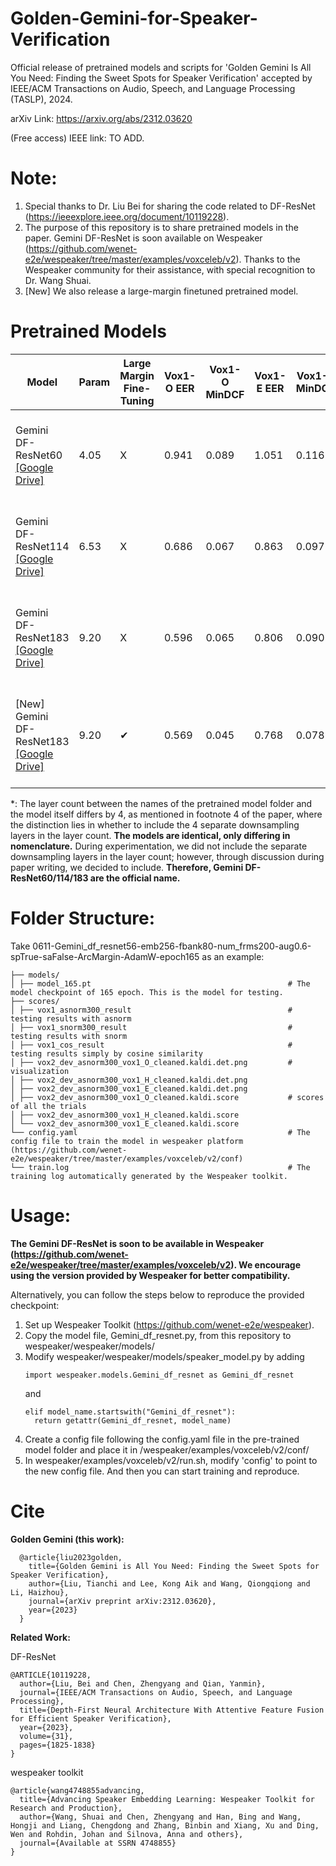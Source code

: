 # Golden-Gemini-for-Speaker-Verification
Official release of pretrained models and scripts for 'Golden Gemini Is All You Need: Finding the Sweet Spots for Speaker Verification' accepted by IEEE/ACM Transactions on Audio, Speech, and Language Processing (TASLP), 2024.

arXiv Link: https://arxiv.org/abs/2312.03620

(Free access) IEEE link: TO ADD.

# Note:
1. Special thanks to Dr. Liu Bei for sharing the code related to DF-ResNet (https://ieeexplore.ieee.org/document/10119228).
2. The purpose of this repository is to share pretrained models in the paper. Gemini DF-ResNet is soon available on Wespeaker (https://github.com/wenet-e2e/wespeaker/tree/master/examples/voxceleb/v2). Thanks to the Wespeaker community for their assistance, with special recognition to Dr. Wang Shuai.
3. [New] We also release a large-margin finetuned pretrained model.

# Pretrained Models

|  Model               | Param | Large Margin Fine-Tuning | Vox1-O EER | Vox1-O MinDCF | Vox1-E EER | Vox1-E MinDCF | Vox1-H EER | Vox1-H MinDCF | Pretained Model Folder                                                                                |
|----------------------|-------|--------------------------|------------|---------------|------------|---------------|------------|---------------|-------------------------------------------------------------------------------------------------------|
|  Gemini DF-ResNet60 [[Google Drive]](https://drive.google.com/file/d/1zfck1eEOFCxGonRRxUzsLKeruwv4f-kU/view?usp=sharing)  | 4.05  |  X                       | 0.941      | 0.089         | 1.051      | 0.116         | 1.799      | 0.166         | 0611-Gemini_df_resnet56-emb256-fbank80-num_frms200-aug0.6-spTrue-saFalse-ArcMargin-AdamW-epoch165     |
|  Gemini DF-ResNet114 [[Google Drive]](https://drive.google.com/file/d/1hruxkctjIzzUkooXikExb3if8wurR6pv/view?usp=sharing) | 6.53  |  X                       | 0.686      | 0.067         | 0.863      | 0.097         | 1.490      | 0.144         | 0615-Gemini_df_resnet110-emb256-fbank80-num_frms200-aug0.6-spTrue-saFalse-ArcMargin-AdamW-epoch165    |
|  Gemini DF-ResNet183 [[Google Drive]](https://drive.google.com/file/d/1Bb1VaD8ZoUREoRoQ73oiCXjIJ21SuKLS/view?usp=drive_link) | 9.20  |  X                       | 0.596      | 0.065         | 0.806      | 0.090         | 1.440      | 0.137         | 0621-Gemini_df_resnet179-emb256-fbank80-num_frms200-aug0.6-spTrue-saFalse-ArcMargin-AdamW-epoch165    |
|  [New] Gemini DF-ResNet183 [[Google Drive]](https://drive.google.com/file/d/1rEb5UpeOvirCt9mhIW54BRAd-6EF3n_c/view?usp=drive_link) | 9.20  | ✔                        | 0.569      | 0.045         | 0.768      | 0.078         | 1.342      | 0.126         | 0621-Gemini_df_resnet179-emb256-fbank80-num_frms200-aug0.6-spTrue-saFalse-ArcMargin-AdamW-epoch165-LM |

*: The layer count between the names of the pretrained model folder and the model itself differs by 4, as mentioned in footnote 4 of the paper, where the distinction lies in whether to include the 4 separate downsampling layers in the layer count.  **The models are identical, only differing in nomenclature.** During experimentation, we did not include the separate downsampling layers in the layer count; however, through discussion during paper writing, we decided to include. **Therefore, Gemini DF-ResNet60/114/183 are the official name.**

# Folder Structure:

Take 0611-Gemini_df_resnet56-emb256-fbank80-num_frms200-aug0.6-spTrue-saFalse-ArcMargin-AdamW-epoch165 as an example:

```
├── models/
│ ├── model_165.pt                                            # The model checkpoint of 165 epoch. This is the model for testing.
├── scores/
│ ├── vox1_asnorm300_result                                   # testing results with asnorm
│ ├── vox1_snorm300_result                                    # testing results with snorm
│ ├── vox1_cos_result                                         # testing results simply by cosine similarity 
│ ├── vox2_dev_asnorm300_vox1_O_cleaned.kaldi.det.png         # visualization
│ ├── vox2_dev_asnorm300_vox1_H_cleaned.kaldi.det.png
│ ├── vox2_dev_asnorm300_vox1_E_cleaned.kaldi.det.png
│ ├── vox2_dev_asnorm300_vox1_O_cleaned.kaldi.score           # scores of all the trials
│ ├── vox2_dev_asnorm300_vox1_H_cleaned.kaldi.score
│ └── vox2_dev_asnorm300_vox1_E_cleaned.kaldi.score
└── config.yaml                                               # The config file to train the model in wespeaker platform (https://github.com/wenet-e2e/wespeaker/tree/master/examples/voxceleb/v2/conf)
└── train.log                                                 # The training log automatically generated by the Wespeaker toolkit. 
```



# Usage:

**The Gemini DF-ResNet is soon to be available in Wespeaker (https://github.com/wenet-e2e/wespeaker/tree/master/examples/voxceleb/v2). We encourage using the version provided by Wespeaker for better compatibility.** 

Alternatively, you can follow the steps below to reproduce the provided checkpoint:
  1. Set up Wespeaker Toolkit (https://github.com/wenet-e2e/wespeaker).
  2. Copy the model file, Gemini_df_resnet.py, from this repository to wespeaker/wespeaker/models/
  3. Modify wespeaker/wespeaker/models/speaker_model.py by adding
       ```
       import wespeaker.models.Gemini_df_resnet as Gemini_df_resnet
       ```
       and
       ```
       elif model_name.startswith("Gemini_df_resnet"):
         return getattr(Gemini_df_resnet, model_name)
       ```
  4. Create a config file following the config.yaml file in the pre-trained model folder and place it in /wespeaker/examples/voxceleb/v2/conf/
  5. In wespeaker/examples/voxceleb/v2/run.sh, modify 'config' to point to the new config file.
  And then you can start training and reproduce.

# Cite
**Golden Gemini (this work):**
```  
  @article{liu2023golden,
    title={Golden Gemini is All You Need: Finding the Sweet Spots for Speaker Verification},
    author={Liu, Tianchi and Lee, Kong Aik and Wang, Qiongqiong and Li, Haizhou},
    journal={arXiv preprint arXiv:2312.03620},
    year={2023}
  }
```

**Related Work:**

DF-ResNet
```  
@ARTICLE{10119228,
  author={Liu, Bei and Chen, Zhengyang and Qian, Yanmin},
  journal={IEEE/ACM Transactions on Audio, Speech, and Language Processing}, 
  title={Depth-First Neural Architecture With Attentive Feature Fusion for Efficient Speaker Verification}, 
  year={2023},
  volume={31},
  pages={1825-1838}
}
```

wespeaker toolkit
```
@article{wang4748855advancing,
  title={Advancing Speaker Embedding Learning: Wespeaker Toolkit for Research and Production},
  author={Wang, Shuai and Chen, Zhengyang and Han, Bing and Wang, Hongji and Liang, Chengdong and Zhang, Binbin and Xiang, Xu and Ding, Wen and Rohdin, Johan and Silnova, Anna and others},
  journal={Available at SSRN 4748855}
}
```


